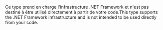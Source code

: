<span data-ttu-id="03707-101">Ce type prend en charge l'infrastructure .NET Framework et n'est pas destiné à être utilisé directement à partir de votre code.</span><span class="sxs-lookup"><span data-stu-id="03707-101">This type supports the .NET Framework infrastructure and is not intended to be used directly from your code.</span></span>